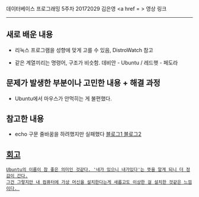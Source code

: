 데이터베이스 프로그래밍 5주차 20172029 김은영
<a href = > 영상 링크
* * *

## 새로 배운 내용

 * 리눅스 프로그램을 성향에 맞게 고를 수 있음, DistroWatch 참고

 * 같은 계열끼리는 명령어, 구조가 비슷함.
   데비안 - Ubuntu / 레드햇 - 페도라 


## 문제가 발생한 부분이나 고민한 내용 + 해결 과정

 * Ubuntu에서 마우스가 안먹히는 게 불편했다.
 
## 참고한 내용

 * echo 구문 줄바꿈을 하려했지만 실패했다
 <a href = https://blog.naver.com/redfreek2c/120116714971> 블로그1
 <a href = https://blog.naver.com/shjoo4804/221388996497> 블로그2
   


## 회고
 ```
 Ubuntu의 이름이 참 좋은 의미인 것같다. '네가 있으니 내가있다'는 뜻을 알게 되니 더 정감이 간다.
그건 그렇지만 내 컴퓨터에 가상 머신을 설치한다는게 새롭고도 이상한 걸 설치한 것같은 느낌이다. 
```

